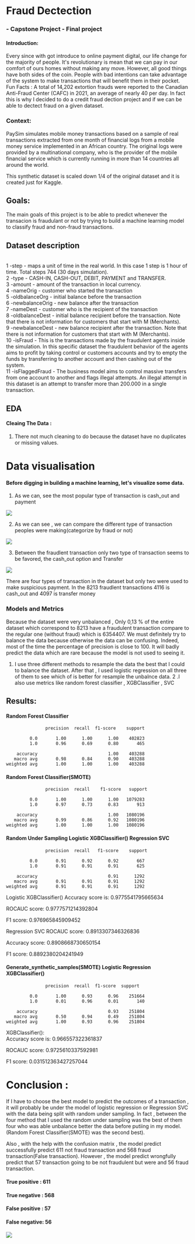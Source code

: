 # Fraud Dectection

### - Capstone Project - Final project

#### Introduction:
Every since with got introduce to online payment digital, our life change for the majority of people. It's revolutionary is mean that we can pay in our comfort of ours homes without making any move. However, all good things have both sides of the coin. People with bad intentions can take advantage of the system to make transactions that will benefit them in their pocket.
Fun Facts : A total of 14,202 extortion frauds were reported to the Canadian Anti-Fraud Center (CAFC) in 2021, an average of nearly 40 per day. In fact this is  why I decided to do a credit fraud dection project and if we can be able to dectect fraud on a given dataset.


### Context:

PaySim simulates mobile money transactions based on a sample of real transactions extracted from one month of financial logs from a mobile money service implemented in an African country. The original logs were provided by a multinational company, who is the provider of the mobile financial service which is currently running in more than 14 countries all around the world.

This synthetic dataset is scaled down 1/4 of the original dataset and it is created just for Kaggle.



## Goals:

The main  goals of this project is to be able to predict whenever the transacion is fraudulant or not by trying to build a machine learning model to classify fraud and non-fraud transactions.


## Dataset description

<br>1 -step - maps a unit of time in the real world. In this case 1 step is 1 hour of time. Total steps 744 (30 days simulation).
<br>2 -type - CASH-IN, CASH-OUT, DEBIT, PAYMENT and TRANSFER.
<br>3 -amount - amount of the transaction in local currency.
<br>4 -nameOrig - customer who started the transaction
<br>5 -oldbalanceOrg - initial balance before the transaction
<br>6 -newbalanceOrig - new balance after the transaction
<br>7 -nameDest - customer who is the recipient of the transaction
<br>8 -oldbalanceDest - initial balance recipient before the transaction. Note that there is not information for customers that start with M (Merchants).
<br>9 -newbalanceDest - new balance recipient after the transaction. Note that there is not information for customers that start with M (Merchants).
<br>10 -isFraud - This is the transactions made by the fraudulent agents inside the simulation. In this specific dataset the fraudulent behavior of the agents aims to profit by taking control or customers accounts and try to empty the funds by transferring to another account and then cashing out of the system.
<br>11 -isFlaggedFraud - The business model aims to control massive transfers from one account to another and flags illegal attempts. An illegal attempt in this dataset is an attempt to transfer more than 200.000 in a single transaction.


## EDA

#### Cleaing The Data :

1. There not much cleaning to do because the dataset have no duplicates or missing values. 


# Data visualisation

#### Before digging in building a machine learning, let's visualize some data. 



1. As we can, see the most popular type of transaction is cash_out and payment
<img src="C:\Users\hecto\OneDrive\Documents\GitHub\Fraud_Detection\image\Capture d’écran_20221205_054424.png" style="max-width: 240px"/> 



2. As we can see , we can compare the different type of transaction peoples were making(categorize by fraud or not)
<img src="C:\Users\hecto\OneDrive\Documents\GitHub\Fraud_Detection\image\Capture d’écran_20221205_054535.png" style="max-width: 240px"/>




3. Between the fraudlent transaction only two type of transaction seems  to be favored, the cash_out option and Transfer
<img src="C:\Users\hecto\OneDrive\Documents\GitHub\Fraud_Detection\image\Capture d’écran_20221205_054544.png" style="max-width: 240px"/>

There are four types of transaction in the dataset but only two were used to make suspicious payment. In the 8213 fraudlent transactions 4116 is cash_out and 4097 is transfer money


### Models and Metrics

Because the dataset were very unbalanced , Only 0,13 % of the entire dataset which correspond to 8213 have a fraudulent transaction compare to the regular one (without fraud) which is 6354407. We must definitely try to balance the data because otherwise the data can be confusing. Indeed, most of the time the percentage of precision is close to 100. It will badly predict the data which are rare because the model  is not used to seeing it.

1. I use three different methods to resample the data the best that I could to balance the dataset. After that , I used logistic regression
on all three of them to see which of is better for resample the unbalnce data.
2 .I also use metrics like  random forest classifier , XGBClassifier , SVC

## Results:

#### Random Forest Classifier

                   precision  recall  f1-score    support

             0.0       1.00      1.00      1.00    402823
             1.0       0.96      0.69      0.80       465

        accuracy                           1.00    403288
       macro avg       0.98      0.84      0.90    403288
    weighted avg       1.00      1.00      1.00    403288
    


#### Random Forest Classifier(SMOTE)

                   precision  recall    f1-score   support

             0.0       1.00      1.00      1.00   1079283
             1.0       0.97      0.73      0.83       913

        accuracy                           1.00   1080196
       macro avg       0.99      0.86      0.92   1080196
    weighted avg       1.00      1.00      1.00   1080196



#### Random Under Sampling  Logistic XGBClassifier() Regression SVC

                   precision  recall   f1-score    support

             0.0       0.91      0.92      0.92       667
             1.0       0.91      0.91      0.91       625

        accuracy                           0.91      1292
       macro avg       0.91      0.91      0.91      1292
    weighted avg       0.91      0.91      0.91      1292



Logistic XGBClassifier() 
Accuracy score is: 0.9775541795665634

ROCAUC score: 0.9777571214392804

F1 score: 0.976965845909452


Regression SVC
ROCAUC score: 0.8913307346326836

Accuracy score: 0.8908668730650154

F1 score: 0.8892380204241949

#### Generate_synthetic_samples(SMOTE) Logistic Regression XGBClassifier()

                   precision  recall  f1-score  support

             0.0       1.00      0.93      0.96    251664
             1.0       0.01      0.96      0.01       140

        accuracy                           0.93    251804
       macro avg       0.50      0.94      0.49    251804
    weighted avg       1.00      0.93      0.96    251804

   
       
       
XGBClassifier():       
Accuracy score is: 0.966557322361837

ROCAUC score: 0.9725610337592981

F1 score: 0.031512363427257044



# Conclusion :

If I have to choose the best model to predict the outcomes of a transaction , it will probably be under the model of logistic regression 
or Regression SVC with the data being split with random under sampling. In fact ,  between the four method that I used the random under sampling was the best of them four who was able unbalance better the  data before putiing in my model.(Random Forest Classifier(SMOTE) was the second best). 

Also , with the help with the confusion matrix , the model predict successfully predict 611 not fraud transaction and 568 fraud transaction(False transaction). However ,  the model predict wrongfully predict that 57 transaction going to be not fraudulent but were and  56  fraud transaction.

#### True positive : 611
#### True negative : 568
#### False positive : 57
#### False negative: 56


<img src="C:\Users\hecto\OneDrive\Documents\GitHub\Fraud_Detection\image\Capture d’écran_20221206_073354.png" style="max-width: 240px"/>
